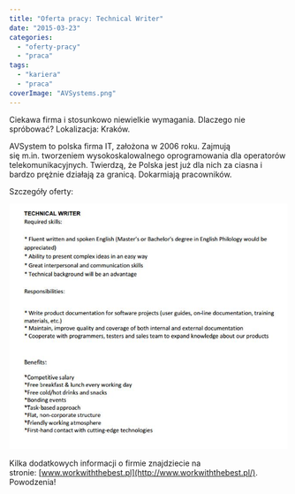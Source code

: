 ```yaml
---
title: "Oferta pracy: Technical Writer"
date: "2015-03-23"
categories: 
  - "oferty-pracy"
  - "praca"
tags: 
  - "kariera"
  - "praca"
coverImage: "AVSystems.png"
---
```


Ciekawa firma i stosunkowo niewielkie wymagania. Dlaczego nie spróbować? Lokalizacja: Kraków.

AVSystem to polska firma IT, założona w 2006 roku. Zajmują się m.in. tworzeniem wysokoskalowalnego oprogramowania dla operatorów telekomunikacyjnych. Twierdzą, że Polska jest już dla nich za ciasna i bardzo prężnie działają za granicą. Dokarmiają pracowników.

Szczegóły oferty:

[![AVSystemsTechnicalWriter](images/AVSystemsTechnicalWriter.jpg)](http://techwriter.pl/wp-content/uploads/2015/03/AVSystemsTechnicalWriter.jpg)

Kilka dodatkowych informacji o firmie znajdziecie na stronie: [www.workwiththebest.pl](http://www.workwiththebest.pl/). Powodzenia!
